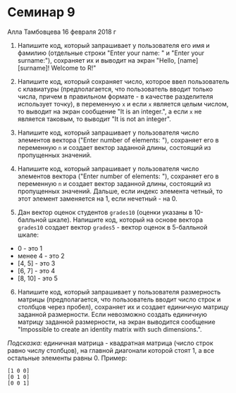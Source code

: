 Семинар 9
================
Алла Тамбовцева
16 февраля 2018 г

1. Напишите код, который запрашивает у пользователя его имя и фамилию (отдельные строки "Enter your name: " и "Enter your surname:"), сохраняет их и выводит на экран "Hello, [name] [surname]! Welcome to R!"

2. Напишите код, который сохраняет число, которое ввел пользователь с клавиатуры (предполагается, что пользователь вводит только числа, причем в правильном формате - в качестве разделителя использует точку), в переменную `x` и если `x` является целым числом, то выводит на экран сообщение "It is an integer.", а если `x` не является таковым, то выводит "It is not an integer".

3. Напишите код, который запрашивает у пользователя число элементов вектора ("Enter number of elements: "), сохраняет его в переменную `n` и создает вектор заданной длины, состоящий из пропущенных значений.

4. Напишите код, который запрашивает у пользователя число элементов вектора ("Enter number of elements: "), сохраняет его в переменную `n` и создает вектор заданной длины, состоящий из пропущенных значений. Дальше, если индекс элемента четный, то этот элемент заменяется на 1, если нечетный - на 0. 

5. Дан вектор оценок студентов `grades10` (оценки указаны в 10-балльной шкале). Напишите код, который на основе вектора `grades10` создает вектор `grades5` - вектор оценок в 5-балльной шкале:

* 0 - это 1
* менее 4 - это 2
* [4, 5] - это 3
* [6, 7] - это 4
* [8, 10] - это 5

6. Напишите код, который запрашивает у пользователя размерность матрицы (предполагается, что пользователь вводит число строк и столбцов через пробел), сохраняет их и создает единичную матрицу заданной размерности. Если невозможно создать единичную матрицу заданной размерности, на экран выводится сообщение "Impossible to create an identity matrix with such dimensions.". 

*Подсказка:* единичная матрица - квадратная матрица (число строк равно числу столбцов), на главной диагонали которой стоят 1, а все остальные элементы равны 0. Пример: 

```
[1 0 0]
[0 1 0]
[0 0 1]
```